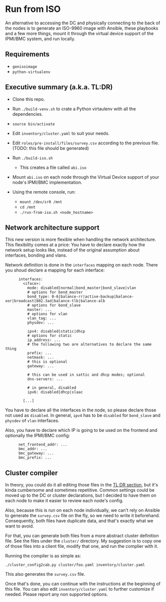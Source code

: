 # Run from ISO

An alternative to accessing the DC and physically connecting to the back of the
nodes is to generate an ISO-9960 image with Ansible, these playbooks and a few
more things, mount it through the virtual device support of the IPMI/BMC system,
and run locally.

## Requirements

* `genisoimage`
* `python-virtualenv`

## Executive summary (a.k.a. TL:DR)

* Clone this repo.
* Run `./build-venv.sh` to crate a Python virtaulenv with all the dependencies.
* `source bin/activate`

* Edit `inventory/cluster.yaml` to suit your needs.
* Edit `roles/pre-install/files/survey.csv` according to the previous file. (TODO: this file should be generated)
* Run `./build-iso.sh`
  * This creates a file called `abi.iso`

* Mount `abi.iso` on each node through the Virtual Device support of your node's
  IPMI/BMC implementation.
* Using the remote console, run:
  * `mount /dev/sr0 /mnt`
  * `cd /mnt`
  * `./run-from-iso.sh <node_hostname>`

## Network architecture support

This new version is more flexible when handling the network architecture. This
flexibility comes at a price: You have to declare exactly how the network setup
looks like, instead of the original assumption about interfaces, bonding and
vlans.

Network definition is done in the `interfaces` mapping on each node. There you
shoud declare a mapping for each interface:

          interfaces:
            <iface>:
              mode: disabled|normal|bond_master|bond_slave|vlan
              # options for bond_master
              bond_type: 0-6|balance-rr|active-backup|balance-xor|broadcast|802.3ad|balance-tlb|balance-alb
              # options for bond_slave
              master: ...
              # options for vlan
              vlan_tag: ...
              physdev: ...

              ipv4: disabled|static|dhcp
              # options for static
              ip_address: ...
              # the following two are alternatives to declare the same thing
              prefix: ...
              netmask: ...
              # this is optional
              gateway: ...

              # this can be used in sattic and dhcp modes; optional
              dns-servers: ...

              # in general, disabled
              ipv6: disabled|dhcp|slaac

            [...]

You have to declare all the interfaces in the node, so please declare those not
used as `disabled`. In general, `ipv4` has to be `disabled` for `bond_slave`
and `physdev` of `vlan` interfaces.

Also, you have to declare which IP is going to be used on the frontend and
optionally the IPMI/BMC config:

          net_frontend_addr: ...
          bmc_addr: ...
          bmc_gateway: ...
          bmc_prefix: ...

## Cluster compiler

In theory, you could do it all editing those files in the [TL;DR section](), but
it's kinda cumbersome and sometimes repetitive. Common settings could be moved
up to the DC or cluster declarations, but I decided to have them on each node to
make it easier to review each node's config.

Also, because this is run on each node individually, we can't rely on Ansible to
generate the `survey.csv` file on the fly, so we need to write it beforehand.
Consequently, both files have duplicate data, and that's exactly what we want to
avoid.

For that, you can generate both files from a more abstract cluster definition
file. See the files under the `cluster/` directory. My suggestion is to copy one
of those files into a client file, modify that one, and run the complier with it.

Running the compiler is as simple as:

    ./cluster_config2cab.py cluster/foo.yaml inventory/cluster.yaml

This also generates the `survey.csv` file.

Once that's done, you can continue with the instructions at the beginning of this
file. You can also edit `inventory/cluster.yaml` to further customize if needed.
Please report any non supported options.
